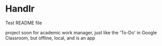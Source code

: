# Handlr

Test README file

project soon for academic work manager, just like the 'To-Do' in Google Classroom, but offline, local, and is an app
